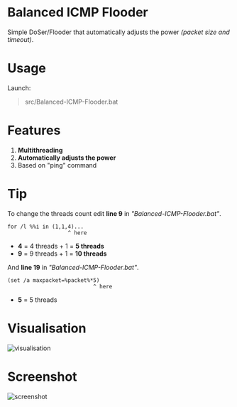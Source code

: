 # Balanced ICMP Flooder
Simple DoSer/Flooder that automatically adjusts the power *(packet size and timeout)*.

# Usage
Launch:
> src/Balanced-ICMP-Flooder.bat

# Features
1. **Multithreading**
2. **Automatically adjusts the power**
3. Based on "ping" command

# Tip
To change the threads count edit **line 9** in *"Balanced-ICMP-Flooder.bat"*.

    for /l %%i in (1,1,4)...
                       ^ here

 - **4** = 4 threads + 1 = **5 threads**
 - **9** = 9 threads + 1 = **10 threads**

And **line 19** in *"Balanced-ICMP-Flooder.bat"*.

    (set /a maxpacket=%packet%*5)
                               ^ here

- **5** = 5 threads

# Visualisation
![visualisation](https://i.imgur.com/xUlL7EG.png)

# Screenshot
![screenshot](https://i.imgur.com/ARaSuiO.png)
